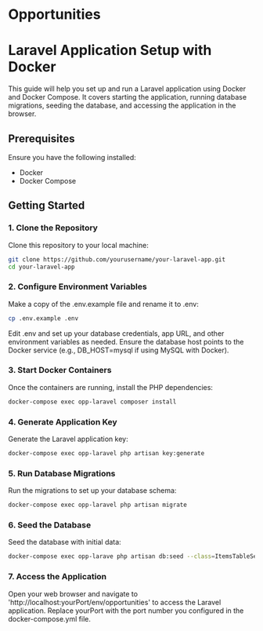 # Opportunities

# Laravel Application Setup with Docker

This guide will help you set up and run a Laravel application using Docker and Docker Compose. It covers starting the
application, running database migrations, seeding the database, and accessing the application in the browser.

## Prerequisites

Ensure you have the following installed:

- Docker
- Docker Compose

## Getting Started

### 1. Clone the Repository

Clone this repository to your local machine:

```bash
git clone https://github.com/yourusername/your-laravel-app.git
cd your-laravel-app
```

### 2. Configure Environment Variables

Make a copy of the .env.example file and rename it to .env:

```bash
cp .env.example .env
```

Edit .env and set up your database credentials, app URL, and other environment variables as needed. Ensure the database
host points to the Docker service (e.g., DB_HOST=mysql if using MySQL with Docker).

### 3. Start Docker Containers

Once the containers are running, install the PHP dependencies:

```bash
docker-compose exec opp-laravel composer install
```

### 4. Generate Application Key

Generate the Laravel application key:

```bash
docker-compose exec opp-laravel php artisan key:generate
```

### 5. Run Database Migrations

Run the migrations to set up your database schema:

```bash
docker-compose exec opp-laravel php artisan migrate
```

### 6. Seed the Database

Seed the database with initial data:

```bash
docker-compose exec opp-larave php artisan db:seed --class=ItemsTableSeeder
```

### 7. Access the Application

Open your web browser and navigate to 'http://localhost:yourPort/env/opportunities' to access the Laravel application.
Replace yourPort with the port number you configured in the docker-compose.yml file.


